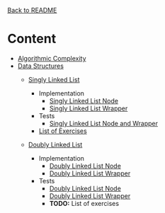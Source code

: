 [Back to README](README.md)
# Content
* [Algorithmic Complexity](src/algorithmic-complexity/Algorithmic%20Complexity.ipynb)
* [Data Structures](src/data-structures/README.md)
  * [Singly Linked List](src/data-structures/singly-linked-lists/Linked%20Lists.ipynb)
    * Implementation
      * [Singly Linked List Node](src/data-structures/singly-linked-lists/LinkedListNode.js)
      * [Singly Linked List Wrapper](src/data-structures/singly-linked-lists/LinkedList.js)
    * Tests
      * [Singly Linked List Node and Wrapper](src/data-structures/singly-linked-lists/__test__/linked-lists.spec.js)
    * [List of Exercises](src/data-structures/singly-linked-lists/exercises/README.md)

  * [Doubly Linked List](src/data-structures/doubly-linked-lists/Doubly%20Linked%20Lists.ipynb)
    * Implementation
      * [Doubly Linked List Node](src/data-structures/doubly-linked-lists/DoublyLinkedListNode.js)
      * [Doubly Linked List Wrapper](src/data-structures/doubly-linked-lists/DoublyLinkedList.js)
    * Tests
      * [Doubly Linked List Node](src/data-structures/doubly-linked-lists/__test__/doubly-linked-list-node.spec.js)
      * [Doubly Linked List Wrapper](src/data-structures/doubly-linked-lists/__test__/doubly-linked-list.spec.js)
      * **TODO:** List of exercises